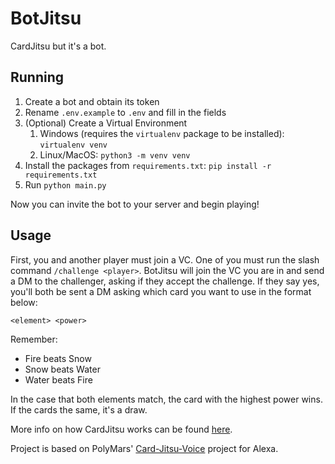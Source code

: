 # BotJitsu
CardJitsu but it's a bot.

## Running

1. Create a bot and obtain its token
2. Rename `.env.example` to `.env` and fill in the fields
3. (Optional) Create a Virtual Environment
   1. Windows (requires the `virtualenv` package to be installed): `virtualenv venv`
   2. Linux/MacOS: `python3 -m venv venv`
4. Install the packages from `requirements.txt`: `pip install -r requirements.txt`
5. Run `python main.py`

Now you can invite the bot to your server and begin playing!

## Usage

First, you and another player must join a VC. One of you must run the slash command `/challenge <player>`. BotJitsu will join the VC you are in and send a DM to the challenger, asking if they accept the challenge. If they say yes, you'll both be sent a DM asking which card you want to use in the format below:

```
<element> <power>
```

Remember:
- Fire beats Snow
- Snow beats Water
- Water beats Fire

In the case that both elements match, the card with the highest power wins. If the cards the same, it's a draw.

More info on how CardJitsu works can be found [here](https://clubpenguin.fandom.com/wiki/Card-Jitsu).

Project is based on PolyMars' [Card-Jitsu-Voice](https://github.com/PolyMarsDev/Card-Jitsu-Voice) project for Alexa.
